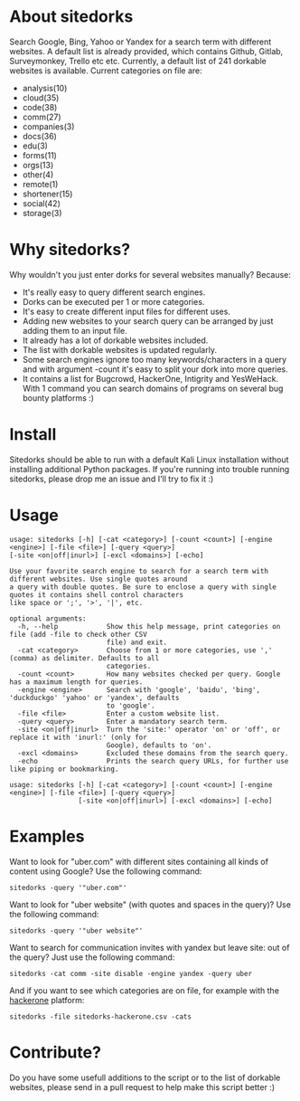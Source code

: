 # About sitedorks
Search Google, Bing, Yahoo or Yandex for a search term with different websites. A default list is already provided, which contains Github, Gitlab, Surveymonkey, Trello etc etc. Currently, a default list of 241 dorkable websites is available.
Current categories on file are: 
* analysis(10)
* cloud(35)
* code(38)
* comm(27)
* companies(3)
* docs(36)
* edu(3)
* forms(11)
* orgs(13)
* other(4)
* remote(1)
* shortener(15)
* social(42)
* storage(3)

# Why sitedorks?
Why wouldn't you just enter dorks for several websites manually? Because:
* It's really easy to query different search engines.
* Dorks can be executed per 1 or more categories.
* It's easy to create different input files for different uses.
* Adding new websites to your search query can be arranged by just adding them to an input file.
* It already has a lot of dorkable websites included.
* The list with dorkable websites is updated regularly.
* Some search engines ignore too many keywords/characters in a query and with argument -count it's easy to split your dork into more queries.
* It contains a list for Bugcrowd, HackerOne, Intigrity and YesWeHack. With 1 command you can search domains of programs on several bug bounty platforms :)

# Install
Sitedorks should be able to run with a default Kali Linux installation without installing additional Python packages. If you're running into trouble running sitedorks, please drop me an issue and I'll try to fix it :)

# Usage
```
usage: sitedorks [-h] [-cat <category>] [-count <count>] [-engine <engine>] [-file <file>] [-query <query>]
[-site <on|off|inurl>] [-excl <domains>] [-echo]

Use your favorite search engine to search for a search term with different websites. Use single quotes around
a query with double quotes. Be sure to enclose a query with single quotes it contains shell control characters
like space or ';', '>', '|', etc.

optional arguments:
  -h, --help            Show this help message, print categories on file (add -file to check other CSV
                        file) and exit.
  -cat <category>       Choose from 1 or more categories, use ',' (comma) as delimiter. Defaults to all
                        categories.
  -count <count>        How many websites checked per query. Google has a maximum length for queries.
  -engine <engine>      Search with 'google', 'baidu', 'bing', 'duckduckgo' 'yahoo' or 'yandex', defaults
                        to 'google'.
  -file <file>          Enter a custom website list.
  -query <query>        Enter a mandatory search term.
  -site <on|off|inurl>  Turn the 'site:' operator 'on' or 'off', or replace it with 'inurl:' (only for
                        Google), defaults to 'on'.
  -excl <domains>       Excluded these domains from the search query.
  -echo                 Prints the search query URLs, for further use like piping or bookmarking.

usage: sitedorks [-h] [-cat <category>] [-count <count>] [-engine <engine>] [-file <file>] [-query <query>]
                 [-site <on|off|inurl>] [-excl <domains>] [-echo]
```

# Examples
Want to look for "uber.com" with different sites containing all kinds of content using Google? Use the following command:
```
sitedorks -query '"uber.com"'
```
Want to look for "uber website" (with quotes and spaces in the query)? Use the following command:
```
sitedorks -query '"uber website"'
```
Want to search for communication invites with yandex but leave site: out of the query? Just use the following command:
```
sitedorks -cat comm -site disable -engine yandex -query uber
```
And if you  want to see which categories are on file, for example with the [hackerone](https://www.hackerone.com) platform:
```
sitedorks -file sitedorks-hackerone.csv -cats
```
# Contribute?
Do you have some usefull additions to the script or to the list of dorkable websites, please send in a pull request to help make this script better :)
